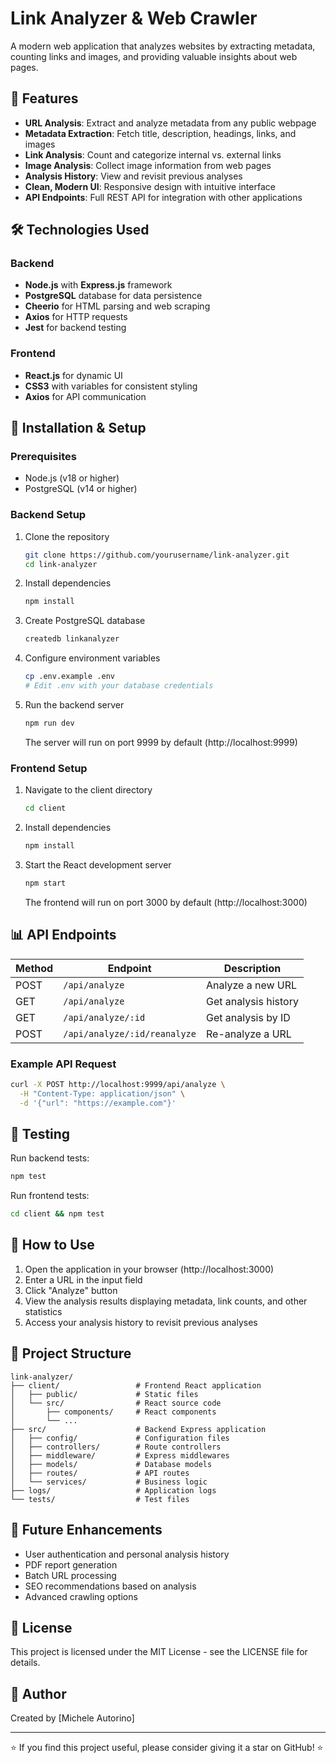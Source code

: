 # Link Analyzer & Web Crawler

A modern web application that analyzes websites by extracting metadata, counting links and images, and providing valuable insights about web pages.

## 🚀 Features

- **URL Analysis**: Extract and analyze metadata from any public webpage
- **Metadata Extraction**: Fetch title, description, headings, links, and images
- **Link Analysis**: Count and categorize internal vs. external links
- **Image Analysis**: Collect image information from web pages
- **Analysis History**: View and revisit previous analyses
- **Clean, Modern UI**: Responsive design with intuitive interface
- **API Endpoints**: Full REST API for integration with other applications

## 🛠️ Technologies Used

### Backend
- **Node.js** with **Express.js** framework
- **PostgreSQL** database for data persistence
- **Cheerio** for HTML parsing and web scraping
- **Axios** for HTTP requests
- **Jest** for backend testing

### Frontend
- **React.js** for dynamic UI
- **CSS3** with variables for consistent styling
- **Axios** for API communication

## 🧰 Installation & Setup

### Prerequisites
- Node.js (v18 or higher)
- PostgreSQL (v14 or higher)

### Backend Setup
1. Clone the repository
   ```bash
   git clone https://github.com/yourusername/link-analyzer.git
   cd link-analyzer
   ```

2. Install dependencies
   ```bash
   npm install
   ```

3. Create PostgreSQL database
   ```bash
   createdb linkanalyzer
   ```

4. Configure environment variables
   ```bash
   cp .env.example .env
   # Edit .env with your database credentials
   ```

5. Run the backend server
   ```bash
   npm run dev
   ```
   The server will run on port 9999 by default (http://localhost:9999)

### Frontend Setup
1. Navigate to the client directory
   ```bash
   cd client
   ```

2. Install dependencies
   ```bash
   npm install
   ```

3. Start the React development server
   ```bash
   npm start
   ```
   The frontend will run on port 3000 by default (http://localhost:3000)

## 📊 API Endpoints

| Method | Endpoint | Description |
|--------|----------|-------------|
| POST | `/api/analyze` | Analyze a new URL |
| GET | `/api/analyze` | Get analysis history |
| GET | `/api/analyze/:id` | Get analysis by ID |
| POST | `/api/analyze/:id/reanalyze` | Re-analyze a URL |

### Example API Request
```bash
curl -X POST http://localhost:9999/api/analyze \
  -H "Content-Type: application/json" \
  -d '{"url": "https://example.com"}'
```

## 🧪 Testing

Run backend tests:
```bash
npm test
```

Run frontend tests:
```bash
cd client && npm test
```

## 📱 How to Use

1. Open the application in your browser (http://localhost:3000)
2. Enter a URL in the input field
3. Click "Analyze" button
4. View the analysis results displaying metadata, link counts, and other statistics
5. Access your analysis history to revisit previous analyses

## 🔄 Project Structure

```
link-analyzer/
├── client/                 # Frontend React application
│   ├── public/             # Static files
│   └── src/                # React source code
│       ├── components/     # React components
│       └── ...
├── src/                    # Backend Express application
│   ├── config/             # Configuration files
│   ├── controllers/        # Route controllers
│   ├── middleware/         # Express middlewares
│   ├── models/             # Database models
│   ├── routes/             # API routes
│   └── services/           # Business logic
├── logs/                   # Application logs
└── tests/                  # Test files
```

## 🔮 Future Enhancements

- User authentication and personal analysis history
- PDF report generation
- Batch URL processing
- SEO recommendations based on analysis
- Advanced crawling options

## 📄 License

This project is licensed under the MIT License - see the LICENSE file for details.

## 👤 Author

Created by [Michele Autorino]

---

⭐ If you find this project useful, please consider giving it a star on GitHub! ⭐
